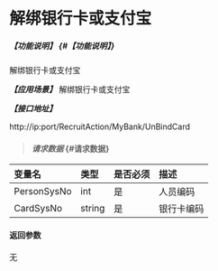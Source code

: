 # 解绑银行卡或支付宝

##### _【功能说明】_ {#【功能说明】}

解绑银行卡或支付宝

_**【应用场景】**_
解绑银行卡或支付宝



_**【接口地址】**_

http://ip:port/RecruitAction/MyBank/UnBindCard

> #### _请求数据_ {#请求数据}

| 变量名 | 类型 | 是否必须 | 描述 |
| :--- | :--- | :--- | :--- |
| PersonSysNo| int| 是 | 人员编码 |
| CardSysNo| string| 是 | 银行卡编码 |


#### 返回参数

无



